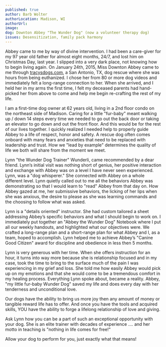 ```yaml
---
published: true
author: Barb Wolter
authorLocation: Madison, WI
authorUrl:
image:
dog: Downton Abbey "The Wunder Dog" (now a volunteer therapy dog)
issues: Desensitization, family pack harmony
---
```


Abbey came to me by way of divine intervention. I had been a care-giver for my 97 year old father for almost eight months, 24/7, and lost him on Christmas Day, last year. I slipped into a very dark place, not knowing how to begin living again. On January 24th, 2015, Miss Downton Abbey came to me through [tracysdogs.com](http://tracysdogs.com), a San Antonio, TX, dog rescue where she was hours from being euthanized. I chose her from 80 or more dog videos and immediately felt a long-range connection to her. When she arrived, and I held her in my arms the first time, I felt my deceased parents had hand-picked her from above to come and help me begin re-crafting the rest of my life.

I am a first-time dog owner at 62 years old, living in a 2nd floor condo on the northeast side of Madison. Caring for a little "fur-baby" meant walking up / down 14 steps every time we needed to go out the back door or taking an elevator to go down and out the front floor. And this would be for the rest of our lives together. I quickly realized I needed help to properly guide Abbey to a life of respect, honor and safety. A rescue dog often comes onboard with many fears and anxieties that need to be replaced with leadership and trust. How we "lead by example" determines the quality of life we both will share from the moment we meet.

Lynn "the Wunder Dog Trainer" Wunderli, came recommended by a dear friend. Lynn’s initial visit was nothing short of genius, her positive interaction and exchange with Abbey was on a level I have never seen experienced. Lynn, was a "dog whisperer." She connected with Abbey on a whole different level. Lynn quietly called out to me all the behaviors Abbey was demonstrating so that I would learn to "read" Abbey from that day on. How Abbey gazed at me, her submissive behaviors, the licking of her lips when she was anxious, the desire to please as she was learning commands and the choosing to follow what was asked.

Lynn is a "details oriented" instructor. She had custom tailored a sheet addressing Abbey’s specific behaviors and what I should begin to work on. I immediately put together an "Abbey the Wunder Dog" Notebook where I put all our weekly handouts, and highlighted what our objectives were. We crafted a long-range plan and a short-range plan for what Abbey and I, as a team, hoped to accomplish. Lynn helped me to achieve Abbey’s "Canine Good Citizen" award for discipline and obedience in less then 5 months.

Lynn is very generous with her time. When she offers instruction for an hour, it turns into way more because she is relationship focused and in my case, took the time to bring to the surface much of the pain I was experiencing in my grief and loss. She told me how easily Abbey would pick up on my emotions and that she would come to be a tremendous comfort in my healing process. Everything Lynn spoke about, became a reality. Abbey, "my little fur-baby Wunder Dog" saved my life and does every day with her tenderness and unconditional love.

Our dogs have the ability to bring us more joy then any amount of money or tangible reward life has to offer. And once you have the tools and acquired skills, YOU have the ability to forge a lifelong relationship of love and giving.

Ask Lynn how you can be a part of such an exceptional opportunity with your dog. She is an elite trainer with decades of experience …. and her motto in teaching is "nothing in life comes for free!"

Allow your dog to perform for you, just exactly what that means!
